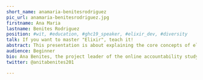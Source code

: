 ```yaml
---
short_name: anamaria-benitesrodriguez
pic_url: anamaria-benitesrodriguez.jpg
firstname: Ana Maria
lastname: Benites Rodriguez
position: #wit, #education, #ghc19_speaker, #elixir_dev, #diversity
talk: If you want to master "Elixir", teach it!
abstract: This presentation is about explaining the core concepts of elixir (functional?, immutability, pattern matching, pipelines, concurrency) in a simple way through examples and sharing the resources that helped me. I am an advocate for diversity and inclusion for women and underrepresented groups in tech and I believe that knowledge sharing, mentoring and teaching is one of the best ways to growth as an engineer, develop leadership skills and promote more inclusion and diversity within the industry.
audience: Beginner
bio: Ana Benites, the project leader of the online accountability study group at Anitab.org, has made the empowerment of women in technology one of her major points of interest. Born and raised in Peru, she studied business administration at the Vienna University of Economics and Business and at the London School of Economics. Volunteering at Women in Tech PerÃº(WIT) she soon realised that technology can be a key tool for social transformation. Having worked in the foreign trade sector, mining industry and tourism and hospitality management, she decided to a career transition into software engineering. Currently she holds a elixir developer position at a fintech startup in Berlin and volunteers at ReDI school of integration, and organisation that provides coding education to refugees and underrepresented groups.
twitter: @anitabenites201

---
```

